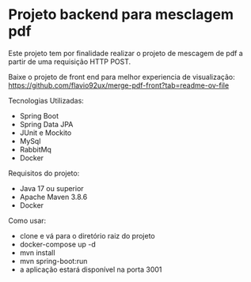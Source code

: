 # Projeto backend para mesclagem pdf

Este projeto tem por finalidade realizar o projeto de mescagem de pdf a partir de uma requisição HTTP POST.

Baixe o projeto de front end para melhor experiencia de visualização: https://github.com/flavio92ux/merge-pdf-front?tab=readme-ov-file

Tecnologias Utilizadas:
  - Spring Boot
  - Spring Data JPA
  - JUnit e Mockito
  - MySql
  - RabbitMq
  - Docker

Requisitos do projeto:
  - Java 17 ou superior
  - Apache Maven 3.8.6
  - Docker

Como usar:
  - clone e vá para o diretório raiz do projeto
  - docker-compose up -d
  - mvn install
  - mvn spring-boot:run
  - a aplicação estará disponível na porta 3001

